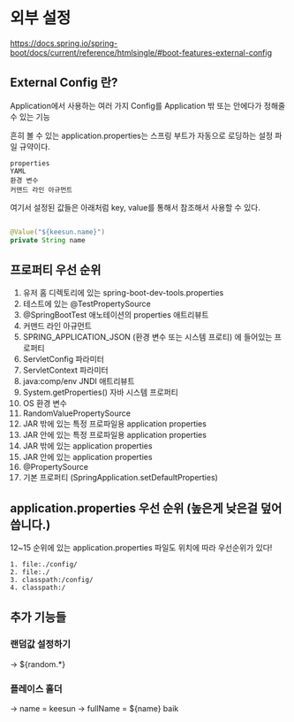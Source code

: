 외부 설정
================================
https://docs.spring.io/spring-boot/docs/current/reference/htmlsingle/#boot-features-external-config 

## External Config 란?
Application에서 사용하는 여러 가지 Config를 Application 밖 또는 안에다가 정해줄 수 있는 기능

흔히 볼 수 있는 application.properties는 스프링 부트가 자동으로 로딩하는 설정 파일 규약이다.

```
properties
YAML
환경 변수
커맨드 라인 아규먼트
```

여기서 설정된 값들은 아래처럼 key, value를 통해서 참조해서 사용할 수 있다.

```java

@Value("${keesun.name}")
private String name

```

## 프로퍼티 우선 순위
1. 유저 홈 디렉토리에 있는 spring-boot-dev-tools.properties
2. 테스트에 있는 @TestPropertySource
3. @SpringBootTest 애노테이션의 properties 애트리뷰트
4. 커맨드 라인 아규먼트
5. SPRING_APPLICATION_JSON (환경 변수 또는 시스템 프로티) 에 들어있는 프로퍼티
6. ServletConfig 파라미터
7. ServletContext 파라미터
8. java:comp/env JNDI 애트리뷰트
9. System.getProperties() 자바 시스템 프로퍼티
10. OS 환경 변수
11. RandomValuePropertySource
12. JAR 밖에 있는 특정 프로파일용 application properties
13. JAR 안에 있는 특정 프로파일용 application properties
14. JAR 밖에 있는 application properties
15. JAR 안에 있는 application properties
16. @PropertySource
17. 기본 프로퍼티 (SpringApplication.setDefaultProperties)

## application.properties 우선 순위 (높은게 낮은걸 덮어 씁니다.)
12~15 순위에 있는 application.properties 파일도 위치에 따라 우선순위가 있다!
```
1. file:./config/
2. file:./
3. classpath:/config/
4. classpath:/
```

## 추가 기능들

### 랜덤값 설정하기
-> ${random.*}
### 플레이스 홀더
-> name = keesun
-> fullName = ${name} baik


